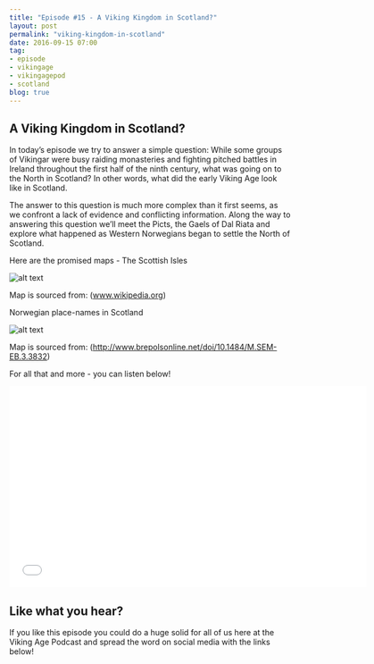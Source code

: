 ```yaml
---
title: "Episode #15 - A Viking Kingdom in Scotland?"
layout: post
permalink: "viking-kingdom-in-scotland"
date: 2016-09-15 07:00
tag:
- episode
- vikingage
- vikingagepod
- scotland
blog: true
---
```


## A Viking Kingdom in Scotland?
In today’s episode we try to answer a simple question: While some groups of Vikingar were busy raiding monasteries and fighting pitched battles in Ireland throughout the first half of the ninth century, what was going on to the North in Scotland? In other words, what did the early Viking Age look like in Scotland.

The answer to this question is much more complex than it first seems, as we confront a lack of evidence and conflicting information. Along the way to answering this question we’ll meet the Picts, the Gaels of Dal Riata and explore what happened as Western Norwegians began to settle the North of Scotland.

Here are the promised maps - The Scottish Isles

![alt text]({{site.url}}/assets/images/scottish_isles_map.jpg "Scottish Isles")

Map is sourced from: (www.wikipedia.org)

Norwegian place-names in Scotland

![alt text]({{site.url}}/assets/images/Norwegian_Place_Names_Scotland.png "Norwegian Placenames in Scotland")

Map is sourced from: (http://www.brepolsonline.net/doi/10.1484/M.SEM-EB.3.3832)

For all that and more - you can listen below!

<iframe style="border: none" src="//html5-player.libsyn.com/embed/episode/id/4649575/height/360/width/640/theme/standard/autonext/no/thumbnail/yes/autoplay/no/preload/no/no_addthis/no/direction/backward/no-cache/true/" height="360" width="640" scrolling="no"  allowfullscreen webkitallowfullscreen mozallowfullscreen oallowfullscreen msallowfullscreen></iframe>

## Like what you hear?
If you like this episode you could do a huge solid for all of us here at the Viking Age Podcast and spread the word on social media with the links below!